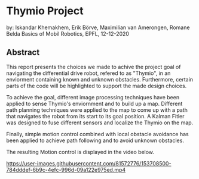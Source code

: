 # Thymio Project
by: Iskandar Khemakhem, Erik Börve, Maximilian van Amerongen, Romane Belda
Basics of Mobil Robotics, EPFL, 12-12-2020


## Abstract
This report presents the choices we made to achive the project goal of navigating the differential drive robot, refered to as "Thymio", in an enviorment containing known and unknown obstacles. Furthermore, certain parts of the code will be highlighted to support the made design choices.

To achieve the goal, different image processing techniques have been applied to sense Thymio's enviornment and to build up a map. Different path planning techniques were applied to the map to come up with a path that navigates the robot from its start to its goal position.
A Kalman Fitler was designed to fuse different sensors and localize the Thymio on the map.

Finally, simple motion control combined with local obstacle avoidance has been applied to achieve path following and to avoid unknown obstacles.

The resulting Motion control is displayed in the video below.


https://user-images.githubusercontent.com/81572776/153708500-784dddef-6b9c-4efc-996d-09a122e975ed.mp4

